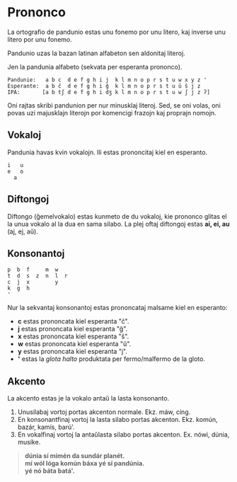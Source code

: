 Prononco
========

La ortografio de pandunio estas unu fonemo por unu litero, kaj inverse unu litero por unu fonemo.

Pandunio uzas la bazan latinan alfabeton sen aldonitaj literoj.

Jen la pandunia alfabeto (sekvata per esperanta prononco).

    Pandunie:   a b c  d e f g h i j  k l m n o p r s t u w x y z '
    Esperante:  a b ĉ  d e f g h i ĝ  k l m n o p r s t u ŭ ŝ j z
    IPA:       [a b tʃ d e f g h i dʒ k l m n o p r s t u w ʃ j z ʔ]


Oni rajtas skribi pandunion per nur minusklaj literoj. Sed, se oni volas, oni povas uzi majusklajn literojn por komencigi frazojn kaj proprajn nomojn.


Vokaloj
------------

Pandunia havas kvin vokalojn. Ili estas prononcitaj kiel en esperanto.

    i   u
    e   o
      a


Diftongoj
---------

Diftongo (ĝemelvokalo) estas kunmeto de du vokaloj, kie prononco glitas el la unua vokalo al la dua en sama silabo. La plej oftaj diftongoj estas **ai, ei, au** (aj, ej, aŭ).


Konsonantoj
-----------

    p  b  f     m  w
    t  d  s  z  n  l  r
    c  j  x        y
    k  g  h
    '
Nur la sekvantaj konsonantoj estas prononcataj malsame kiel en esperanto:

- **c** estas prononcata kiel esperanta "ĉ".
- **j** estas prononcata kiel esperanta "ĝ".
- **x** estas prononcata kiel esperanta "ŝ".
- **w** estas prononcata kiel esperanta "ŭ".
- **y** estas prononcata kiel esperanta "j".
- **'** estas la _glota halto_ produktata per fermo/malfermo de la gloto.


## Akcento

La akcento estas je la vokalo antaŭ la lasta konsonanto.

1. Unusilabaj vortoj portas akcenton normale. Ekz. máw, cíng.
2. En konsonantfinaj vortoj la lasta silabo portas akcenton. Ekz. komún, bazár, kamís, barú'.
3. En vokalfinaj vortoj la antaŭlasta silabo portas akcenton. Ex. nówi, dúnia, musíke.

> **dúnia sí mimén da sundár planét.**  
> **mí wól lóga komún báxa yé sí pandúnia.**  
> **yé nó báta batá'.**

